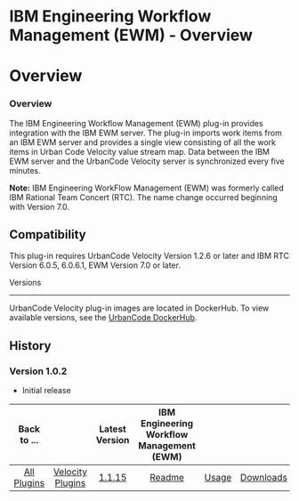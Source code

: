 
IBM Engineering Workflow Management (EWM) - Overview
====================================================

# Overview


### Overview



The IBM Engineering Workflow Management (EWM) plug-in provides integration with the IBM EWM server.
The plug-in imports work items from an IBM EWM server and provides a single view consisting of all the work items in
Urban Code Velocity value stream map. Data between the IBM EWM server and the UrbanCode Velocity server is synchronized
every five minutes.

**Note:** IBM Engineering WorkFlow Management (EWM) was formerly called IBM Rational Team Concert
(RTC). The name change occurred beginning with Version 7.0.

Compatibility
-------------

This plug-in requires
UrbanCode Velocity Version 1.2.6 or later and IBM RTC Version 6.0.5, 6.0.6.1, EWM Version 7.0 or later.

Versions

--------

UrbanCode Velocity plug-in images are located in DockerHub. To view available versions, see the [UrbanCode
DockerHub](https://hub.docker.com/r/urbancode/ucv-ext-ewm/tags).

History
-------

### Version 1.0.2

* Initial
release


|Back to ...||Latest Version|IBM Engineering Workflow Management (EWM) |||
| :---: | :---: | :---: | :---: | :---: | :---: |
|[All Plugins](../../index.md)|[Velocity Plugins](../README.md)|[1.1.15](https://raw.githubusercontent.com/UrbanCode/IBM-UCV-PLUGINS/main/files/ucv-ext-ewm/ucv-ext-ewm-1.1.15.tar.zip)|[Readme](README.md)|[Usage](usage.md)|[Downloads](downloads.md)|
